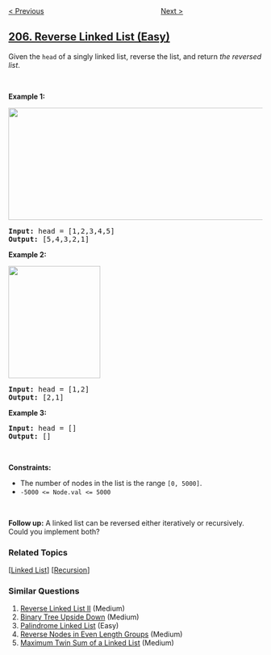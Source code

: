 <!--|This file generated by command(leetcode description); DO NOT EDIT.    |-->
<!--+----------------------------------------------------------------------+-->
<!--|@author    awesee <openset.wang@gmail.com>                           |-->
<!--|@link      https://github.com/awesee                                 |-->
<!--|@home      https://github.com/awesee/leetcode                        |-->
<!--+----------------------------------------------------------------------+-->

[< Previous](../isomorphic-strings "Isomorphic Strings")
　　　　　　　　　　　　　　　　
[Next >](../course-schedule "Course Schedule")

## [206. Reverse Linked List (Easy)](https://leetcode.com/problems/reverse-linked-list "反转链表")

<p>Given the <code>head</code> of a singly linked list, reverse the list, and return <em>the reversed list</em>.</p>

<p>&nbsp;</p>
<p><strong>Example 1:</strong></p>
<img alt="" src="https://assets.leetcode.com/uploads/2021/02/19/rev1ex1.jpg" style="width: 542px; height: 222px;" />
<pre>
<strong>Input:</strong> head = [1,2,3,4,5]
<strong>Output:</strong> [5,4,3,2,1]
</pre>

<p><strong>Example 2:</strong></p>
<img alt="" src="https://assets.leetcode.com/uploads/2021/02/19/rev1ex2.jpg" style="width: 182px; height: 222px;" />
<pre>
<strong>Input:</strong> head = [1,2]
<strong>Output:</strong> [2,1]
</pre>

<p><strong>Example 3:</strong></p>

<pre>
<strong>Input:</strong> head = []
<strong>Output:</strong> []
</pre>

<p>&nbsp;</p>
<p><strong>Constraints:</strong></p>

<ul>
	<li>The number of nodes in the list is the range <code>[0, 5000]</code>.</li>
	<li><code>-5000 &lt;= Node.val &lt;= 5000</code></li>
</ul>

<p>&nbsp;</p>
<p><strong>Follow up:</strong> A linked list can be reversed either iteratively or recursively. Could you implement both?</p>

### Related Topics
  [[Linked List](../../tag/linked-list/README.md)]
  [[Recursion](../../tag/recursion/README.md)]

### Similar Questions
  1. [Reverse Linked List II](../reverse-linked-list-ii) (Medium)
  1. [Binary Tree Upside Down](../binary-tree-upside-down) (Medium)
  1. [Palindrome Linked List](../palindrome-linked-list) (Easy)
  1. [Reverse Nodes in Even Length Groups](../reverse-nodes-in-even-length-groups) (Medium)
  1. [Maximum Twin Sum of a Linked List](../maximum-twin-sum-of-a-linked-list) (Medium)
